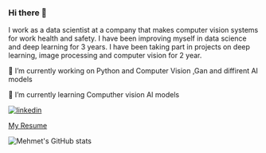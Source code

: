 ### Hi there 👋
I work as a data scientist at a company that makes computer vision systems for work health and safety. I have been improving myself in data science and deep learning for 3 years. I have been taking part in projects on deep learning, image processing and computer vision for 2 year.


🔭 I’m currently working on Python and Computer Vision ,Gan and diffirent AI models

🌱 I’m currently learning  Computher vision AI models


[![linkedin](https://img.shields.io/badge/Linkedin-000000?style=for-the-badge&logo=Linkedin&logoColor=white)](https://www.linkedin.com/in/mehmet-emin-baloglu/)

 [My Resume](https://drive.google.com/file/d/1YSnOInbtjMhIIuXjqyx0tEeegXXHPDh8/view?usp=sharing)

 ![Mehmet's GitHub stats](https://github-readme-stats.vercel.app/api?username=baloglu321&show_icons=true&theme=transparent)
<!--
**baloglu321/baloglu321** is a ✨ _special_ ✨ repository because its `README.md` (this file) appears on your GitHub profile.

Here are some ideas to get you started:

- 🔭 I’m currently working on 
- 🌱 I’m currently learning ...
- 👯 I’m looking to collaborate on ...
- 🤔 I’m looking for help with ...
- 💬 Ask me about ...
- 📫 How to reach me: ...
- 😄 Pronouns: ...
- ⚡ Fun fact: ...
-->
